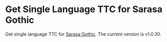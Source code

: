 # Get Single Language TTC for Sarasa Gothic

Get single language TTC for [Sarasa Gothic](https://github.com/be5invis/Sarasa-Gothic). The current version is v1.0.30.
